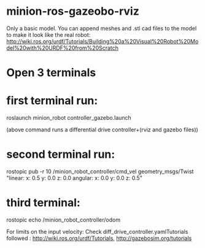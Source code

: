 # minion-ros-gazeobo-rviz
Only a basic model. You can append meshes and .stl cad files to the model to make it look like the real robot: http://wiki.ros.org/urdf/Tutorials/Building%20a%20Visual%20Robot%20Model%20with%20URDF%20from%20Scratch

# Open 3 terminals
# first terminal run: 
roslaunch minion_robot controller_gazebo.launch 

(above command runs a differential drive controller+(rviz and gazebo files))

# second terminal run: 
rostopic pub -r 10 /minion_robot_controller/cmd_vel geometry_msgs/Twist "linear:
  x: 0.5
  y: 0.0
  z: 0.0
angular:
  x: 0.0
  y: 0.0
  z: 0.5" 

# third terminal: 
rostopic echo /minion_robot_controller/odom

For limits on the input velocity: Check diff_drive_controller.yamlTutorials followed : http://wiki.ros.org/urdf/Tutorials,  http://gazebosim.org/tutorials
